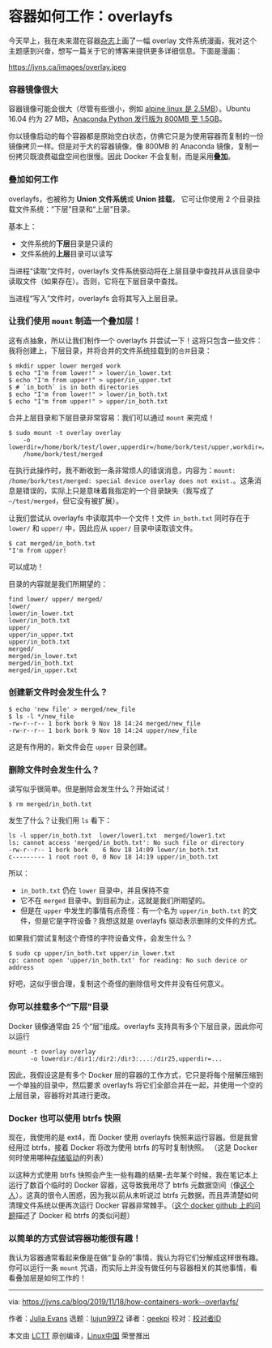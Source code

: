 [#]: collector: (lujun9972)
[#]: translator: (geekpi)
[#]: reviewer: ( )
[#]: publisher: ( )
[#]: url: ( )
[#]: subject: (How containers work: overlayfs)
[#]: via: (https://jvns.ca/blog/2019/11/18/how-containers-work--overlayfs/)
[#]: author: (Julia Evans https://jvns.ca/)

容器如何工作：overlayfs
======

今天早上，我在未来潜在容器[杂志][1]上画了一幅 overlay 文件系统漫画，我对这个主题感到兴奋，想写一篇关于它的博客来提供更多详细信息。下面是漫画：

<https://jvns.ca/images/overlay.jpeg>

### 容器镜像很大

容器镜像可能会很大（尽管有些很小，例如 [alpine linux 是 2.5MB][2]）。Ubuntu 16.04 约为 27 MB，[Anaconda Python 发行版为 800MB 至 1.5GB][3]。

你以镜像启动的每个容器都是原始空白状态，仿佛它只是为使用容器而复制的一份镜像拷贝一样。但是对于大的容器镜像，像 800MB 的 Anaconda 镜像，复制一份拷贝既浪费磁盘空间也很慢。因此 Docker 不会复制，而是采用**叠加**。

### 叠加如何工作

overlayfs，也被称为 **Union 文件系统**或 **Union 挂载**， 它可让你使用 2 个目录挂载文件系统：“下层”目录和“上层”目录。

基本上：

  * 文件系统的**下层**目录是只读的
  * 文件系统的**上层**目录可以读写



当进程“读取”文件时，overlayfs 文件系统驱动将在上层目录中查找并从该目录中读取文件（如果存在）。否则，它将在下层目录中查找。

当进程“写入”文件时，overlayfs 会将其写入上层目录。

### 让我们使用  `mount` 制造一个叠加层！

这有点抽象，所以让我们制作一个 overlayfs 并尝试一下！这将只包含一些文件：我将创建上，下层目录，并将合并的文件系统挂载到的`合并`目录：

```
$ mkdir upper lower merged work
$ echo "I'm from lower!" > lower/in_lower.txt
$ echo "I'm from upper!" > upper/in_upper.txt
$ # `in_both` is in both directories
$ echo "I'm from lower!" > lower/in_both.txt
$ echo "I'm from upper!" > upper/in_both.txt
```

合并上层目录和下层目录非常容易：我们可以通过 `mount` 来完成！

```
$ sudo mount -t overlay overlay
    -o lowerdir=/home/bork/test/lower,upperdir=/home/bork/test/upper,workdir=/home/bork/test/work
    /home/bork/test/merged
```

在执行此操作时，我不断收到一条非常烦人的错误消息，内容为：`mount: /home/bork/test/merged: special device overlay does not exist.`。这条消息是错误的，实际上只是意味着我指定的一个目录缺失（我写成了 `~/test/merged`，但它没有被扩展）。

让我们尝试从 overlayfs 中读取其中一个文件！文件 `in_both.txt` 同时存在于 `lower/` 和 `upper/` 中，因此应从 `upper/` 目录中读取该文件。

```
$ cat merged/in_both.txt
"I'm from upper!
```

可以成功！

目录的内容就是我们所期望的：

```
find lower/ upper/ merged/
lower/
lower/in_lower.txt
lower/in_both.txt
upper/
upper/in_upper.txt
upper/in_both.txt
merged/
merged/in_lower.txt
merged/in_both.txt
merged/in_upper.txt
```

### 创建新文件时会发生什么？

```
$ echo 'new file' > merged/new_file
$ ls -l */new_file
-rw-r--r-- 1 bork bork 9 Nov 18 14:24 merged/new_file
-rw-r--r-- 1 bork bork 9 Nov 18 14:24 upper/new_file
```

这是有作用的，新文件会在 `upper` 目录创建。

### 删除文件时会发生什么？

读写似乎很简单。但是删除会发生什么？开始试试！

```
$ rm merged/in_both.txt
```

发生了什么？让我们用 `ls` 看下：

```
ls -l upper/in_both.txt  lower/lower1.txt  merged/lower1.txt
ls: cannot access 'merged/in_both.txt': No such file or directory
-rw-r--r-- 1 bork bork    6 Nov 18 14:09 lower/in_both.txt
c--------- 1 root root 0, 0 Nov 18 14:19 upper/in_both.txt
```

所以：

  * `in_both.txt` 仍在 `lower` 目录中，并且保持不变
  * 它不在 `merged` 目录中。到目前为止，这就是我们所期望的。
  * 但是在 `upper` 中发生的事情有点奇怪：有一个名为 `upper/in_both.txt` 的文件，但是它是字符设备？我想这就是 overlayfs 驱动表示删除的文件的方式。



如果我们尝试复制这个奇怪的字符设备文件，会发生什么？

```
$ sudo cp upper/in_both.txt upper/in_lower.txt
cp: cannot open 'upper/in_both.txt' for reading: No such device or address
```

好吧，这似乎很合理，复制这个奇怪的删除信号文件并没有任何意义。

### 你可以挂载多个“下层”目录

Docker 镜像通常由 25 个“层”组成。overlayfs 支持具有多个下层目录，因此你可以运行

```
mount -t overlay overlay
      -o lowerdir:/dir1:/dir2:/dir3:...:/dir25,upperdir=...
```

因此，我假设这是有多个 Docker 层的容器的工作方式，它只是将每个层解压缩到一个单独的目录中，然后要求 overlayfs 将它们全部合并在一起，并使用一个空的上层目录，容器将对其进行更改。

### Docker 也可以使用 btrfs 快照

现在，我使用的是 ext4，而 Docker 使用 overlayfs 快照来运行容器。但是我曾经用过 btrfs，接着 Docker 将改为使用 btrfs 的写时复制快照。 （这是 Docker 何时使用哪种[存储驱动][4]的列表）

以这种方式使用 btrfs 快照会产生一些有趣的结果-去年某个时候，我在笔记本上运行了数百个临时的 Docker 容器，这导致我用尽了 btrfs 元数据空间（像[这个人][5]）。这真的很令人困惑，因为我以前从未听说过 btrfs 元数据，而且弄清楚如何清理文件系统以便再次运行 Docker 容器非常棘手。（[这个 docker github 上的问题][6]描述了 Docker 和 btrfs 的类似问题）

### 以简单的方式尝试容器功能很有趣！

我认为容器通常看起来像是在做“复杂的”事情，我认为将它们分解成这样很有趣。你可以运行一条 `mount` 咒语，而实际上并没有做任何与容器相关的其他事情，看看叠加层是如何工作的！

--------------------------------------------------------------------------------

via: https://jvns.ca/blog/2019/11/18/how-containers-work--overlayfs/

作者：[Julia Evans][a]
选题：[lujun9972][b]
译者：[geekpi](https://github.com/geekpi)
校对：[校对者ID](https://github.com/校对者ID)

本文由 [LCTT](https://github.com/LCTT/TranslateProject) 原创编译，[Linux中国](https://linux.cn/) 荣誉推出

[a]: https://jvns.ca/
[b]: https://github.com/lujun9972
[1]: https://wizardzines.com
[2]: https://hub.docker.com/_/alpine?tab=tags
[3]: https://hub.docker.com/r/continuumio/anaconda3/tags
[4]: https://docs.docker.com/storage/storagedriver/select-storage-driver/
[5]: https://www.reddit.com/r/archlinux/comments/5jrmfe/btrfs_metadata_and_docker/
[6]: https://github.com/moby/moby/issues/27653
